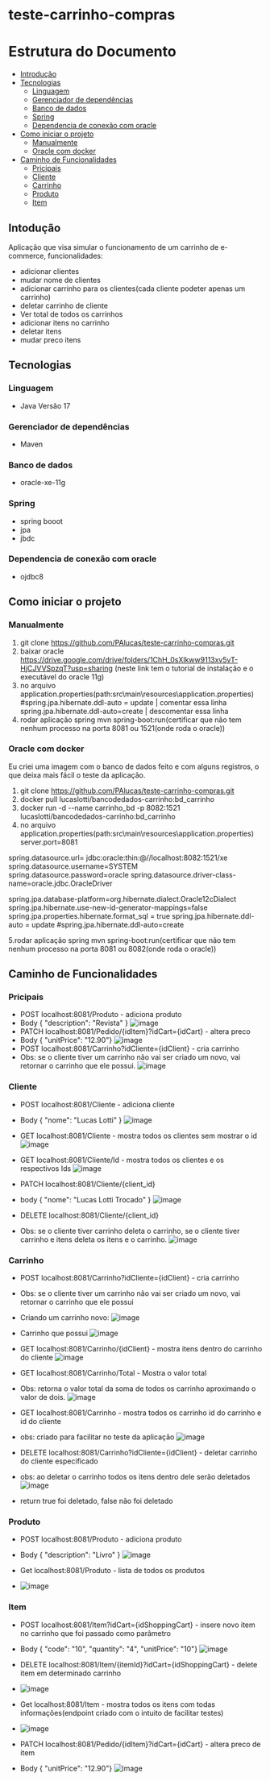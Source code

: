 # teste-carrinho-compras

# Estrutura do Documento
- [Introdução](#intodução)
- [Tecnologias](#tecnologias)
  - [Linguagem](#linguagem)
  - [Gerenciador de dependências](#gerenciador-de-dependências)
  - [Banco de dados](#banco-de-dados)
  - [Spring](#spring)
  - [Dependencia de conexão com oracle](#dependencia-de-conexão-com-oracle)
- [Como iniciar o projeto](#como-iniciar-o-projeto)
  - [Manualmente](#manualmente)
  - [Oracle com docker](#oracle-com-docker)
- [Caminho de Funcionalidades](#caminho-de-funcionalidades)
  - [Pricipais](#principais)
  - [Cliente](#cliente)
  - [Carrinho](#carrinho)
  - [Produto](#produto)
  - [Item](#item)
  

## Intodução

Aplicação que visa simular o funcionamento de um carrinho de e-commerce, funcionalidades:
- adicionar clientes
- mudar nome de clientes
- adicionar carrinho para os clientes(cada cliente podeter apenas um carrinho) 
- deletar carrinho de cliente
- Ver total de todos os carrinhos
- adicionar itens no carrinho
- deletar itens 
- mudar preco itens

## Tecnologias

### Linguagem 
- Java Versão 17
### Gerenciador de dependências
- Maven
### Banco de dados
- oracle-xe-11g
### Spring
- spring booot
- jpa
- jbdc
### Dependencia de conexão com oracle
- ojdbc8

## Como iniciar o projeto

### Manualmente 
1. git clone https://github.com/PAlucas/teste-carrinho-compras.git
2. baixar oracle https://drive.google.com/drive/folders/1ChH_0sXlkww9113xv5vT-HjCJVVSpzqT?usp=sharing
(neste link tem o tutorial de instalação e o executável do oracle 11g)
3. no arquivo application.properties(path:src\main\resources\application.properties)
#spring.jpa.hibernate.ddl-auto = update | comentar essa linha
spring.jpa.hibernate.ddl-auto=create | descomentar essa linha
4. rodar aplicação spring mvn spring-boot:run(certificar que não tem nenhum processo na porta 8081 ou 1521(onde roda o oracle))

### Oracle com docker

Eu criei uma imagem com o banco de dados feito e com alguns registros, o que deixa mais fácil o teste da aplicação.
1. git clone https://github.com/PAlucas/teste-carrinho-compras.git
2. docker pull lucaslotti/bancodedados-carrinho:bd_carrinho
3. docker run -d --name carrinho_bd -p 8082:1521 lucaslotti/bancodedados-carrinho:bd_carrinho
4. no arquivo application.properties(path:src\main\resources\application.properties)
server.port=8081

spring.datasource.url= jdbc:oracle:thin:@//localhost:8082:1521/xe
spring.datasource.username=SYSTEM   
spring.datasource.password=oracle
spring.datasource.driver-class-name=oracle.jdbc.OracleDriver

spring.jpa.database-platform=org.hibernate.dialect.Oracle12cDialect
spring.jpa.hibernate.use-new-id-generator-mappings=false
spring.jpa.properties.hibernate.format_sql = true
spring.jpa.hibernate.ddl-auto = update
#spring.jpa.hibernate.ddl-auto=create

5.rodar aplicação spring mvn spring-boot:run(certificar que não tem nenhum processo na porta 8081 ou 8082(onde roda o oracle))
## Caminho de Funcionalidades

### Pricipais
- POST localhost:8081/Produto - adiciona produto
- Body
{ "description": "Revista" }
![image](https://user-images.githubusercontent.com/44738000/199131322-f86b4df6-12ca-4c54-9de5-ee97fc341bf5.png)
- PATCH localhost:8081/Pedido/{idItem}?idCart={idCart} - altera preco 
- Body { "unitPrice": "12.90"}
![image](https://user-images.githubusercontent.com/44738000/199131863-54f10efa-1761-4a84-8526-fe97a9048f88.png)
- POST localhost:8081/Carrinho?idCliente={idClient} - cria carrinho
- Obs: se o cliente tiver um carrinho não vai ser criado um novo, vai retornar o carrinho que ele possui.
![image](https://user-images.githubusercontent.com/44738000/199132852-022331f6-b9ff-4696-a648-1df26e97e708.png)

### Cliente
- POST localhost:8081/Cliente - adiciona cliente
- Body
{ "nome": "Lucas Lotti" }
![image](https://user-images.githubusercontent.com/44738000/199133124-5241066e-a741-4059-8934-5b975b576978.png)

- GET localhost:8081/Cliente - mostra todos os clientes sem mostrar o id
![image](https://user-images.githubusercontent.com/44738000/199133236-731ac336-5bd0-4821-b32f-0864876efb4c.png)

- GET localhost:8081/Cliente/Id - mostra todos os clientes e os respectivos Ids
![image](https://user-images.githubusercontent.com/44738000/199133339-1b6c2199-ac2e-4c9e-9908-00fc3f82fc80.png)

- PATCH localhost:8081/Cliente/{client_id}
- body
{ "nome": "Lucas Lotti Trocado" }
![image](https://user-images.githubusercontent.com/44738000/199133538-695f597c-4a6f-401b-9851-a2760a6f8188.png)

- DELETE localhost:8081/Cliente/{client_id}
- Obs: se o cliente tiver carrinho deleta o carrinho, se o cliente tiver carrinho e itens deleta os itens e o carrinho.
![image](https://user-images.githubusercontent.com/44738000/199133664-a29be78b-459d-4ee7-b6c8-2d60833eef32.png)

### Carrinho
- POST localhost:8081/Carrinho?idCliente={idClient} - cria carrinho
- Obs: se o cliente tiver um carrinho não vai ser criado um novo, vai retornar o carrinho que ele possui
- Criando um carrinho novo:
![image](https://user-images.githubusercontent.com/44738000/199134044-560758e8-7106-4588-895f-43b5f6ac97aa.png)
- Carrinho que possui
![image](https://user-images.githubusercontent.com/44738000/199134177-b0151f31-32c2-47fd-8300-0a9fe7decc9b.png)

- GET localhost:8081/Carrinho/{idClient} - mostra itens dentro do carrinho do cliente
![image](https://user-images.githubusercontent.com/44738000/199134472-149077a7-d283-4e9e-8ce8-74448b172a7a.png)

- GET localhost:8081/Carrinho/Total - Mostra o valor total 
- Obs: retorna o valor total da soma de todos os carrinho aproximando o valor de dois.
![image](https://user-images.githubusercontent.com/44738000/199135117-e8318146-d916-4fd4-85a6-e09f5e294ae7.png)

- GET localhost:8081/Carrinho - mostra todos os carrinho id do carrinho e id do cliente
- obs: criado para facilitar no teste da aplicação
![image](https://user-images.githubusercontent.com/44738000/199135597-c9b30f8b-1cd4-4a34-8c3e-6d335a143e2d.png)

- DELETE localhost:8081/Carrinho?idCliente={idClient} - deletar carrinho do cliente especificado
- obs: ao deletar o carrinho todos os itens dentro dele serão deletados
![image](https://user-images.githubusercontent.com/44738000/199135751-df479a9c-3ab3-4851-9307-a0e009fcb8df.png)
- return true foi deletado, false não foi deletado

### Produto 
- POST localhost:8081/Produto - adiciona produto
- Body
{ "description": "Livro" }
![image](https://user-images.githubusercontent.com/44738000/199137281-1c6754c0-9a70-43a3-9d08-66a67a4de5e6.png)

- Get localhost:8081/Produto - lista de todos os produtos
- ![image](https://user-images.githubusercontent.com/44738000/199137438-e486a2af-d5ea-4516-9890-e4ab1f0b8a67.png)

### Item
- POST localhost:8081/Item?idCart={idShoppingCart} - insere novo item no carrinho que foi passado como parâmetro
- Body
{ "code": "10", "quantity": "4", "unitPrice": "10"}
![image](https://user-images.githubusercontent.com/44738000/199137939-1047678f-af44-4c3a-b7f9-48f6a5b10ce1.png)

- DELETE localhost:8081/Item/{itemId}?idCart={idShoppingCart} - delete item em determinado carrinho
- ![image](https://user-images.githubusercontent.com/44738000/199138250-40a45ba0-3137-406d-b9c9-ad97badd1b10.png)

- Get localhost:8081/Item - mostra todos os itens com todas informações(endpoint criado com o intuito de facilitar testes)
- ![image](https://user-images.githubusercontent.com/44738000/199138435-9bff8749-46bc-4ad5-b8d3-333c32134f5f.png)

- PATCH localhost:8081/Pedido/{idItem}?idCart={idCart} - altera preco de item
- Body { "unitPrice": "12.90"}
![image](https://user-images.githubusercontent.com/44738000/199138595-0f6a03b6-9ce6-4a5d-bb07-65e1ebfbee12.png)















